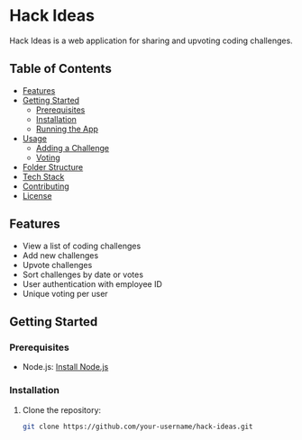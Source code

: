 # Hack Ideas

Hack Ideas is a web application for sharing and upvoting coding challenges.

## Table of Contents

- [Features](#features)
- [Getting Started](#getting-started)
  - [Prerequisites](#prerequisites)
  - [Installation](#installation)
  - [Running the App](#running-the-app)
- [Usage](#usage)
  - [Adding a Challenge](#adding-a-challenge)
  - [Voting](#voting)
- [Folder Structure](#folder-structure)
- [Tech Stack](#tech-stack)
- [Contributing](#contributing)
- [License](#license)

## Features

- View a list of coding challenges
- Add new challenges
- Upvote challenges
- Sort challenges by date or votes
- User authentication with employee ID
- Unique voting per user

## Getting Started

### Prerequisites

- Node.js: [Install Node.js](https://nodejs.org/)

### Installation

1. Clone the repository:

   ```bash
   git clone https://github.com/your-username/hack-ideas.git
